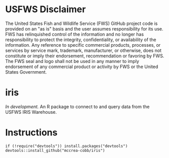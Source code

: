 # USFWS Disclaimer
The United States Fish and Wildlife Service (FWS) GitHub project code is provided on an "as is" basis and the user assumes responsibility for its use. FWS has relinquished control of the information and no longer has responsibility to protect the integrity, confidentiality, or availability of the information. Any reference to specific commercial products, processes, or services by service mark, trademark, manufacturer, or otherwise, does not constitute or imply their endorsement, recommendation or favoring by FWS. The FWS seal and logo shall not be used in any manner to imply endorsement of any commercial product or activity by FWS or the United States Government.

# iris
*In development.* An R package to connect to and query data from the USFWS IRIS Warehouse.

# Instructions
`if (!require("devtools")) install.packages("devtools")`  
`devtools::install_github("mccrea-cobb/iris")`
